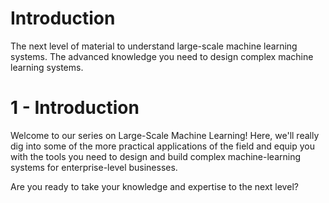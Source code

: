 # Introduction
The next level of material to understand large-scale machine learning systems.
The advanced knowledge you need to design complex machine learning systems.

# 1 - Introduction

Welcome to our series on Large-Scale Machine Learning! Here, we'll really dig into 
some of the more practical applications of the field and equip you with the tools 
you need to design and build complex machine-learning systems for enterprise-level 
businesses.

Are you ready to take your knowledge and expertise to the next level?
